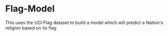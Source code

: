 # Flag-Model
This uses the UCI Flag dataset to build a model which will predict a Nation's religion based on its flag
